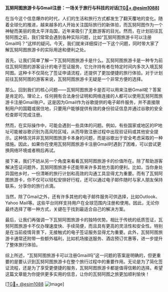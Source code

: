 **瓦努阿图旅游卡与Gmail注册：一场关于旅行与科技的对话[[TG💪+ @esim1088](https://t.me/s/esim1088)]**

在当今这个信息爆炸的时代，人们的生活和旅行方式都发生了翻天覆地的变化。随着全球化的推进，越来越多的人开始关注国际旅行的新体验，而瓦努阿图作为一个神秘而美丽的南太平洋岛国，近年来吸引了无数游客的目光。然而，在计划前往瓦努阿图之前，我们常常会遇到各种实际问题，比如“瓦努阿图旅游卡可以注册Gmail吗？”这样的疑问。今天，我们就来详细探讨一下这个问题，同时带大家了解瓦努阿图旅游卡的实际用途和便利之处。

首先，让我们简单了解一下瓦努阿图旅游卡是什么。瓦努阿图旅游卡是一种专为前往瓦努阿图的游客设计的电子签证服务，它允许持有者在特定时间内多次入境瓦努阿图。这种卡不仅简化了签证申请流程，还提供了更加便捷的旅行体验。对于计划前往瓦努阿图的游客来说，瓦努阿图旅游卡无疑是一个非常方便的选择。

那么，回到我们的核心问题——瓦努阿图旅游卡是否可以用来注册Gmail呢？答案是肯定的。理论上，任何拥有合法身份证明和网络连接的人都可以使用瓦努阿图旅游卡注册Gmail账户。这是因为Gmail作为谷歌提供的电子邮件服务，并不直接限制用户的国籍或居住地，只要用户能够提供有效的身份验证信息并通过谷歌的安全检查即可完成注册。

然而，在实际操作中，可能会遇到一些具体的问题。例如，有些国家或地区的IP地址可能被谷歌识别为高风险区域，从而导致注册过程中出现验证码或其他安全提示。这种情况并非瓦努阿图旅游卡本身的问题，而是谷歌出于安全考虑采取的一种措施。因此，如果你在使用瓦努阿图旅游卡注册Gmail时遇到了困难，可以尝试更换网络环境或者稍后再试。

接下来，我们不妨从另一个角度来看看瓦努阿图旅游卡的价值所在。除了帮助游客解决签证问题外，瓦努阿图旅游卡还能带来许多其他方面的便利。比如，当你身处异国他乡时，一份清晰的旅行计划和高效的沟通工具显得尤为重要。而有了瓦努阿图旅游卡，你不仅可以轻松安排好行程，还可以通过电子邮件随时与家人朋友保持联系，分享你的旅行点滴。

当然，除了Gmail之外，还有许多其他的电子邮件服务可供选择，比如Outlook、Yahoo Mail等。这些平台同样支持用户在全球范围内注册和使用。因此，无论你最终选择了哪一种方式，关键在于找到最适合自己的解决方案。

最后，让我们再强调一下瓦努阿图旅游卡的独特优势。相比于传统的纸质签证，瓦努阿图旅游卡不仅办理速度快、手续简便，而且具有更高的灵活性和安全性。特别是在当前疫情背景下，无接触式的电子签证服务显得尤为重要。此外，瓦努阿图旅游卡通常还附带一些额外福利，比如机场接送服务、酒店预订优惠等，进一步提升了整体旅行体验。

综上所述，“瓦努阿图旅游卡可以注册Gmail吗”这一问题的答案是明确的，但更重要的是要认识到瓦努阿图旅游卡在整个旅行过程中的重要作用。无论是为了简化签证流程，还是为了享受更便捷的服务，瓦努阿图旅游卡都是值得信赖的选择。希望这篇文章能为你提供更多实用的信息，让你的瓦努阿图之旅更加顺利愉快！

[[TG💪+ @esim1088](https://t.me/s/esim1088) ![Image](https://i.postimg.cc/4NQfJmqS/Snipaste-2025-05-13-00-14-12.png)]